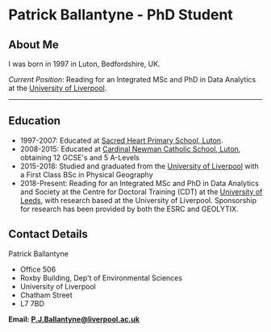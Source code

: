 # Patrick Ballantyne - PhD Student

## About Me

I was born in 1997 in Luton, Bedfordshire, UK.

*Current Position*: Reading for an Integrated MSc and PhD in Data Analytics at the [University of Liverpool](https://www.liverpool.ac.uk/).

---

## Education 

* 1997-2007: Educated at [Sacred Heart Primary School, Luton](https://www.sacredheartluton.org.uk/).
* 2008-2015: Educated at [Cardinal Newman Catholic School, Luton](https://www.cardinalnewmanschool.net/page/default.asp?title=Home&pid=1), obtaining 12 GCSE's and 5 A-Levels
* 2015-2018: Studied and graduated from the [University of Liverpool](https://www.liverpool.ac.uk/) with a First Class BSc in Physical Geography
* 2018-Present: Reading for an Integrated MSc and PhD in Data Analytics and Society at the Centre for Doctoral Training (CDT) at the [University of Leeds](https://lida.leeds.ac.uk/study-training/datacdt/), with research based at the University of Liverpool. Sponsorship for research has been provided by both the ESRC and GEOLYTIX.


## Contact Details

Patrick Ballantyne

  - Office 506
  - Roxby Building, Dep't of Environmental Sciences
  - University of Liverpool
  - Chatham Street
  - L7 7BD

**Email: P.J.Ballantyne@liverpool.ac.uk**
